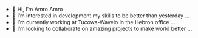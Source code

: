 - 👋 Hi, I’m Amro Amro 
- 👀 I’m interested in development my skills to be better than yesterday ...
- 🌱 I’m currently working at Tucows-Wavelo in the Hebron office ...
- 💞️ I’m looking to collaborate on amazing projects to make world better ...

<!---
aamro-tc/aamro-tc is a ✨ special ✨ repository because its `README.md` (this file) appears on your GitHub profile.
You can click the Preview link to take a look at your changes.
--->
